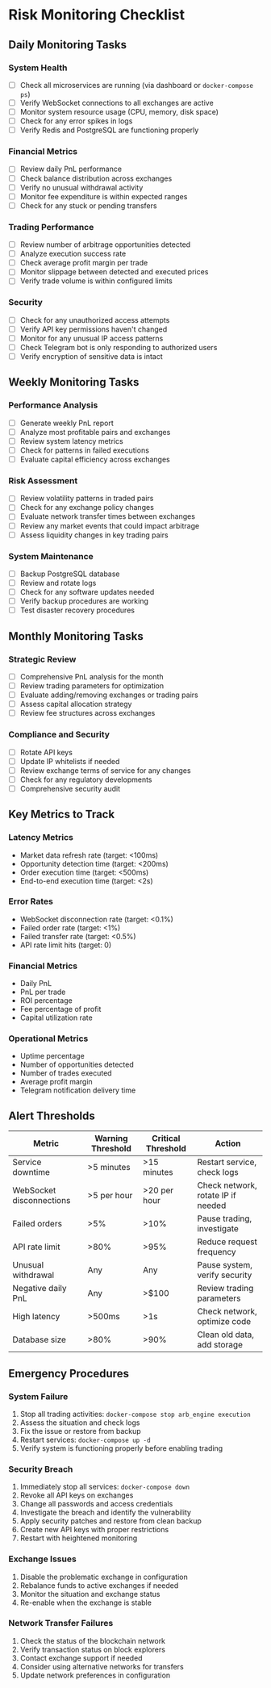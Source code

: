 # Risk Monitoring Checklist

## Daily Monitoring Tasks

### System Health
- [ ] Check all microservices are running (via dashboard or `docker-compose ps`)
- [ ] Verify WebSocket connections to all exchanges are active
- [ ] Monitor system resource usage (CPU, memory, disk space)
- [ ] Check for any error spikes in logs
- [ ] Verify Redis and PostgreSQL are functioning properly

### Financial Metrics
- [ ] Review daily PnL performance
- [ ] Check balance distribution across exchanges
- [ ] Verify no unusual withdrawal activity
- [ ] Monitor fee expenditure is within expected ranges
- [ ] Check for any stuck or pending transfers

### Trading Performance
- [ ] Review number of arbitrage opportunities detected
- [ ] Analyze execution success rate
- [ ] Check average profit margin per trade
- [ ] Monitor slippage between detected and executed prices
- [ ] Verify trade volume is within configured limits

### Security
- [ ] Check for any unauthorized access attempts
- [ ] Verify API key permissions haven't changed
- [ ] Monitor for any unusual IP access patterns
- [ ] Check Telegram bot is only responding to authorized users
- [ ] Verify encryption of sensitive data is intact

## Weekly Monitoring Tasks

### Performance Analysis
- [ ] Generate weekly PnL report
- [ ] Analyze most profitable pairs and exchanges
- [ ] Review system latency metrics
- [ ] Check for patterns in failed executions
- [ ] Evaluate capital efficiency across exchanges

### Risk Assessment
- [ ] Review volatility patterns in traded pairs
- [ ] Check for any exchange policy changes
- [ ] Evaluate network transfer times between exchanges
- [ ] Review any market events that could impact arbitrage
- [ ] Assess liquidity changes in key trading pairs

### System Maintenance
- [ ] Backup PostgreSQL database
- [ ] Review and rotate logs
- [ ] Check for any software updates needed
- [ ] Verify backup procedures are working
- [ ] Test disaster recovery procedures

## Monthly Monitoring Tasks

### Strategic Review
- [ ] Comprehensive PnL analysis for the month
- [ ] Review trading parameters for optimization
- [ ] Evaluate adding/removing exchanges or trading pairs
- [ ] Assess capital allocation strategy
- [ ] Review fee structures across exchanges

### Compliance and Security
- [ ] Rotate API keys
- [ ] Update IP whitelists if needed
- [ ] Review exchange terms of service for any changes
- [ ] Check for any regulatory developments
- [ ] Comprehensive security audit

## Key Metrics to Track

### Latency Metrics
- Market data refresh rate (target: <100ms)
- Opportunity detection time (target: <200ms)
- Order execution time (target: <500ms)
- End-to-end execution time (target: <2s)

### Error Rates
- WebSocket disconnection rate (target: <0.1%)
- Failed order rate (target: <1%)
- Failed transfer rate (target: <0.5%)
- API rate limit hits (target: 0)

### Financial Metrics
- Daily PnL
- PnL per trade
- ROI percentage
- Fee percentage of profit
- Capital utilization rate

### Operational Metrics
- Uptime percentage
- Number of opportunities detected
- Number of trades executed
- Average profit margin
- Telegram notification delivery time

## Alert Thresholds

| Metric | Warning Threshold | Critical Threshold | Action |
|--------|-------------------|-------------------|--------|
| Service downtime | >5 minutes | >15 minutes | Restart service, check logs |
| WebSocket disconnections | >5 per hour | >20 per hour | Check network, rotate IP if needed |
| Failed orders | >5% | >10% | Pause trading, investigate |
| API rate limit | >80% | >95% | Reduce request frequency |
| Unusual withdrawal | Any | Any | Pause system, verify security |
| Negative daily PnL | Any | >$100 | Review trading parameters |
| High latency | >500ms | >1s | Check network, optimize code |
| Database size | >80% | >90% | Clean old data, add storage |

## Emergency Procedures

### System Failure
1. Stop all trading activities: `docker-compose stop arb_engine execution`
2. Assess the situation and check logs
3. Fix the issue or restore from backup
4. Restart services: `docker-compose up -d`
5. Verify system is functioning properly before enabling trading

### Security Breach
1. Immediately stop all services: `docker-compose down`
2. Revoke all API keys on exchanges
3. Change all passwords and access credentials
4. Investigate the breach and identify the vulnerability
5. Apply security patches and restore from clean backup
6. Create new API keys with proper restrictions
7. Restart with heightened monitoring

### Exchange Issues
1. Disable the problematic exchange in configuration
2. Rebalance funds to active exchanges if needed
3. Monitor the situation and exchange status
4. Re-enable when the exchange is stable

### Network Transfer Failures
1. Check the status of the blockchain network
2. Verify transaction status on block explorers
3. Contact exchange support if needed
4. Consider using alternative networks for transfers
5. Update network preferences in configuration
